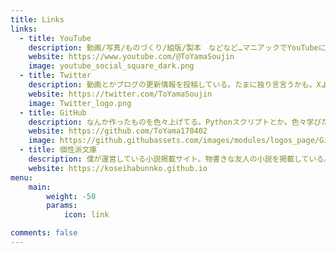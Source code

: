 ```yaml
---
title: Links
links:
  - title: YouTube
    description: 動画/写真/ものづくり/組版/製本　などなど…マニアックでYouTubeになさそうな動画を投稿している。映像作品作りたい。
    website: https://www.youtube.com/@ToYamaSoujin
    image: youtube_social_square_dark.png
  - title: Twitter
    description: 動画とかブログの更新情報を投稿している。たまに独り言言うかも。XよりもTwitterのほうが馴染みあるし好きだから敢えてTwitterって表記する。
    website: https://twitter.com/ToYamaSoujin
    image: Twitter_logo.png
  - title: GitHub
    description: なんか作ったものを色々上げてる。Pythonスクリプトとか。色々学びたい。最近はWeb系の技術に興味あり。
    website: https://github.com/ToYama170402
    image: https://github.githubassets.com/images/modules/logos_page/GitHub-Mark.png
  - title: 個性派文庫
    description: 僕が運営している小説掲載サイト。物書きな友人の小説を掲載している。近いうちにリニューアルする予定。
    website: https://koseihabunnko.github.io
menu:
    main:
        weight: -50
        params:
            icon: link

comments: false
---
```

